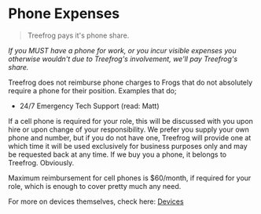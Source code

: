 # Phone Expenses

> Treefrog pays it's phone share.

*If you MUST have a phone for work, or you incur visible expenses you otherwise wouldn't due to Treefrog's involvement, we'll pay Treefrog's share.*

Treefrog does not reimburse phone charges to Frogs that do not absolutely require a phone for their position. Examples that do;

- 24/7 Emergency Tech Support (read: Matt)

If a cell phone is required for your role, this will be discussed with you upon hire or upon change of your responsibility. We prefer you supply your own phone and number, but if you do not have one, Treefrog will provide one at which time it will be used exclusively for business purposes only and may be requested back at any time. If we buy you a phone, it belongs to Treefrog. Obviously.

Maximum reimbursement for cell phones is $60/month, if required for your role, which is enough to cover pretty much any need.

For more on devices themselves, check here: [Devices](manual/Devices.md)
